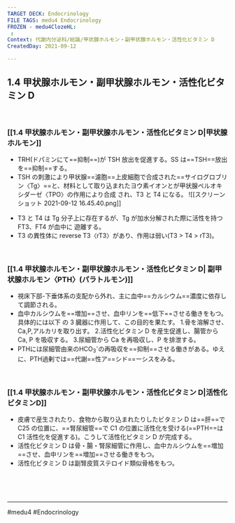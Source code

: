 ```yaml
---
TARGET DECK: Endocrinology
FILE TAGS: medu4 Endocrinology
FROZEN - medu4ClozeHL:
 : 
Context: 代謝内分泌科/総論/甲状腺ホルモン・副甲状腺ホルモン・活性化ビタミン D
CreatedDay: 2021-09-12

---
```


## 1.4 甲状腺ホルモン・副甲状腺ホルモン・活性化ビタミン D

<br>

### [[1.4 甲状腺ホルモン・副甲状腺ホルモン・活性化ビタミン D|甲状腺ホルモン]]
* TRH(ドパミンにて==抑制==)が TSH 放出を促進する。SS は==TSH==放出を==抑制==する。
* TSH の刺激により甲状腺==濾胞==上皮細胞で合成された==サイログロブリン〈Tg〉==と、材料として取り込まれたヨウ素イオンとが甲状腺ペルオキシダーゼ〈TPO〉の作用により合成 され、T3 と T4 になる。
![[スクリーンショット 2021-09-12 16.45.40.png]]
<!--ID: 1631507958198-->


* T3 と T4 は Tg 分子上に存在するが、Tg が加水分解された際に活性を持つ FT3、FT4 が血中に 遊離する。
* T3 の異性体に reverse T3〈rT3〉があり、作用は弱い(T3 > T4 > rT3)。


<br>

### [[1.4 甲状腺ホルモン・副甲状腺ホルモン・活性化ビタミン D| 副甲状腺ホルモン〈PTH〉(パラトルモン)]]
* 視床下部-下垂体系の支配から外れ、主に血中==カルシウム==濃度に依存して調節される。
* 血中カルシウムを==増加==させ、血中リンを==低下==させる働きをもつ。具体的には以下 の 3 臓器に作用して、この目的を果たす。
1.骨を溶解させ、Ca,P,アルカリを取り出す。
2.活性化ビタミン D を産生促進し、腸管から Ca, P を吸収する。
3.尿細管から Ca を再吸収し、P を排泄する。
* PTHには尿細管由来のHCO<sub>3</sub><sup>-</sup>の再吸収を==抑制==させる働きがある。ゆえに、PTH過剰では==代謝==性ア==シド==ーシスをみる。
<!--ID: 1631507958206-->


<br>

### [[1.4 甲状腺ホルモン・副甲状腺ホルモン・活性化ビタミン D|活性化ビタミンD]]
* 皮膚で産生されたり、食物から取り込まれたりしたビタミン D は==肝==で C25 の位置に、==腎尿細管==で C1 の位置に活性化を受ける(==PTH==は C1 活性化を促進する)。こうして活性化ビタミン D が完成する。
* 活性化ビタミン D は骨・腸・腎尿細管に作用し、血中カルシウムを==増加==させ、血中リンを==増加==させる働きをもつ。
* 活性化ビタミン D は副腎皮質ステロイド類似骨格をもつ。
<!--ID: 1631507958214-->


<br><br><br>

---
#medu4 #Endocrinology 
